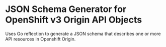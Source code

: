 JSON Schema Generator for OpenShift v3 Origin API Objects
=========================================================

Uses Go reflection to generate a JSON schema that describes one or more 
API resources in Openshift Origin.
